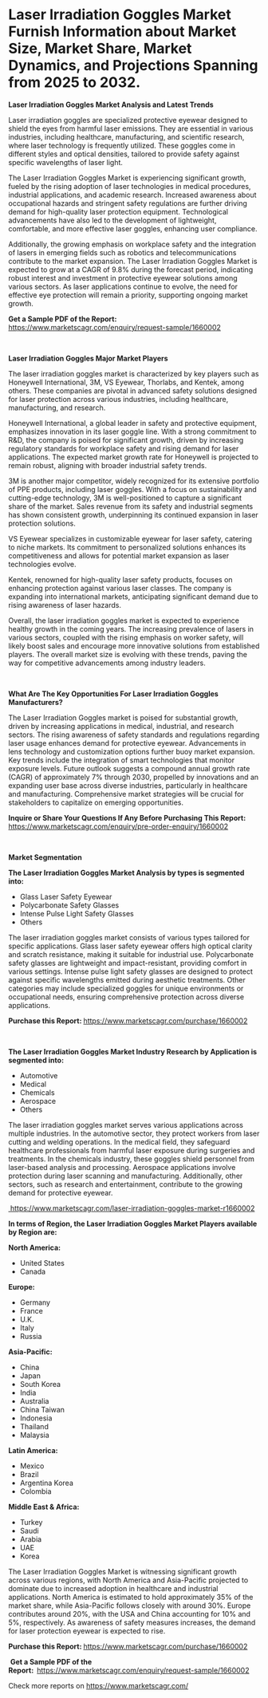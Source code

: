 <p><h1>Laser Irradiation Goggles Market Furnish Information about Market Size, Market Share, Market Dynamics, and Projections Spanning from 2025 to 2032.</h1></p><p><strong>Laser Irradiation Goggles Market Analysis and Latest Trends</strong></p>
<p><p>Laser irradiation goggles are specialized protective eyewear designed to shield the eyes from harmful laser emissions. They are essential in various industries, including healthcare, manufacturing, and scientific research, where laser technology is frequently utilized. These goggles come in different styles and optical densities, tailored to provide safety against specific wavelengths of laser light.</p><p>The Laser Irradiation Goggles Market is experiencing significant growth, fueled by the rising adoption of laser technologies in medical procedures, industrial applications, and academic research. Increased awareness about occupational hazards and stringent safety regulations are further driving demand for high-quality laser protection equipment. Technological advancements have also led to the development of lightweight, comfortable, and more effective laser goggles, enhancing user compliance.</p><p>Additionally, the growing emphasis on workplace safety and the integration of lasers in emerging fields such as robotics and telecommunications contribute to the market expansion. The Laser Irradiation Goggles Market is expected to grow at a CAGR of 9.8% during the forecast period, indicating robust interest and investment in protective eyewear solutions among various sectors. As laser applications continue to evolve, the need for effective eye protection will remain a priority, supporting ongoing market growth.</p></p>
<p><strong>Get a Sample PDF of the Report:&nbsp;</strong> <a href="https://www.marketscagr.com/enquiry/request-sample/1660002?utm_campaign=2003&utm_medium=2&utm_source=Github&utm_content=ia&utm_term=17012025&utm_id=laser-irradiation-goggles">https://www.marketscagr.com/enquiry/request-sample/1660002</a></p>
<p>&nbsp;</p>
<p><strong>Laser Irradiation Goggles Major Market Players</strong></p>
<p><p>The laser irradiation goggles market is characterized by key players such as Honeywell International, 3M, VS Eyewear, Thorlabs, and Kentek, among others. These companies are pivotal in advanced safety solutions designed for laser protection across various industries, including healthcare, manufacturing, and research.</p><p>Honeywell International, a global leader in safety and protective equipment, emphasizes innovation in its laser goggle line. With a strong commitment to R&D, the company is poised for significant growth, driven by increasing regulatory standards for workplace safety and rising demand for laser applications. The expected market growth rate for Honeywell is projected to remain robust, aligning with broader industrial safety trends.</p><p>3M is another major competitor, widely recognized for its extensive portfolio of PPE products, including laser goggles. With a focus on sustainability and cutting-edge technology, 3M is well-positioned to capture a significant share of the market. Sales revenue from its safety and industrial segments has shown consistent growth, underpinning its continued expansion in laser protection solutions.</p><p>VS Eyewear specializes in customizable eyewear for laser safety, catering to niche markets. Its commitment to personalized solutions enhances its competitiveness and allows for potential market expansion as laser technologies evolve.</p><p>Kentek, renowned for high-quality laser safety products, focuses on enhancing protection against various laser classes. The company is expanding into international markets, anticipating significant demand due to rising awareness of laser hazards.</p><p>Overall, the laser irradiation goggles market is expected to experience healthy growth in the coming years. The increasing prevalence of lasers in various sectors, coupled with the rising emphasis on worker safety, will likely boost sales and encourage more innovative solutions from established players. The overall market size is evolving with these trends, paving the way for competitive advancements among industry leaders.</p></p>
<p>&nbsp;</p>
<p><strong>What Are The Key Opportunities For Laser Irradiation Goggles Manufacturers?</strong></p>
<p><p>The Laser Irradiation Goggles market is poised for substantial growth, driven by increasing applications in medical, industrial, and research sectors. The rising awareness of safety standards and regulations regarding laser usage enhances demand for protective eyewear. Advancements in lens technology and customization options further buoy market expansion. Key trends include the integration of smart technologies that monitor exposure levels. Future outlook suggests a compound annual growth rate (CAGR) of approximately 7% through 2030, propelled by innovations and an expanding user base across diverse industries, particularly in healthcare and manufacturing. Comprehensive market strategies will be crucial for stakeholders to capitalize on emerging opportunities.</p></p>
<p><strong>Inquire or Share Your Questions If Any Before Purchasing This Report:</strong> <a href="https://www.marketscagr.com/enquiry/pre-order-enquiry/1660002?utm_campaign=2003&utm_medium=2&utm_source=Github&utm_content=ia&utm_term=17012025&utm_id=laser-irradiation-goggles">https://www.marketscagr.com/enquiry/pre-order-enquiry/1660002</a></p>
<p>&nbsp;</p>
<p><strong>Market Segmentation</strong></p>
<p><strong>The Laser Irradiation Goggles Market Analysis by types is segmented into:</strong></p>
<p><ul><li>Glass Laser Safety Eyewear</li><li>Polycarbonate Safety Glasses</li><li>Intense Pulse Light Safety Glasses</li><li>Others</li></ul></p>
<p><p>The laser irradiation goggles market consists of various types tailored for specific applications. Glass laser safety eyewear offers high optical clarity and scratch resistance, making it suitable for industrial use. Polycarbonate safety glasses are lightweight and impact-resistant, providing comfort in various settings. Intense pulse light safety glasses are designed to protect against specific wavelengths emitted during aesthetic treatments. Other categories may include specialized goggles for unique environments or occupational needs, ensuring comprehensive protection across diverse applications.</p></p>
<p><strong>Purchase this Report:&nbsp;</strong><a href="https://www.marketscagr.com/purchase/1660002?utm_campaign=2003&utm_medium=2&utm_source=Github&utm_content=ia&utm_term=17012025&utm_id=laser-irradiation-goggles">https://www.marketscagr.com/purchase/1660002</a></p>
<p>&nbsp;</p>
<p><strong>The Laser Irradiation Goggles Market Industry Research by Application is segmented into:</strong></p>
<p><ul><li>Automotive</li><li>Medical</li><li>Chemicals</li><li>Aerospace</li><li>Others</li></ul></p>
<p><p>The laser irradiation goggles market serves various applications across multiple industries. In the automotive sector, they protect workers from laser cutting and welding operations. In the medical field, they safeguard healthcare professionals from harmful laser exposure during surgeries and treatments. In the chemicals industry, these goggles shield personnel from laser-based analysis and processing. Aerospace applications involve protection during laser scanning and manufacturing. Additionally, other sectors, such as research and entertainment, contribute to the growing demand for protective eyewear.</p></p>
<p><a href="https://www.marketscagr.com/laser-irradiation-goggles-market-r1660002?utm_campaign=2003&utm_medium=2&utm_source=Github&utm_content=ia&utm_term=17012025&utm_id=laser-irradiation-goggles">&nbsp;https://www.marketscagr.com/laser-irradiation-goggles-market-r1660002</a></p>
<p><strong>In terms of Region, the Laser Irradiation Goggles Market Players available by Region are:</strong></p>
<p>
    <p> <strong> North America: </strong>
        <ul>
            <li>United States</li>
            <li>Canada</li>
        </ul>
        </p> 
    <p> <strong> Europe: </strong>
        <ul>
            <li>Germany</li>
            <li>France</li>
            <li>U.K.</li>
            <li>Italy</li>
            <li>Russia</li>
        </ul>
        </p> 
    <p> <strong> Asia-Pacific: </strong>
        <ul>
            <li>China</li>
            <li>Japan</li>
            <li>South Korea</li>
            <li>India</li>
            <li>Australia</li>
            <li>China Taiwan</li>
            <li>Indonesia</li>
            <li>Thailand</li>
            <li>Malaysia</li>
        </ul>
        </p> 
    <p> <strong> Latin America: </strong>
        <ul>
            <li>Mexico</li>
            <li>Brazil</li>
            <li>Argentina Korea</li>
            <li>Colombia</li>
        </ul>
        </p> 
    <p> <strong> Middle East & Africa: </strong>
        <ul>
            <li>Turkey</li>
            <li>Saudi</li>
            <li>Arabia</li>
            <li>UAE</li>
            <li>Korea</li>
        </ul>
    </p>
    </p>
<p><p>The Laser Irradiation Goggles Market is witnessing significant growth across various regions, with North America and Asia-Pacific projected to dominate due to increased adoption in healthcare and industrial applications. North America is estimated to hold approximately 35% of the market share, while Asia-Pacific follows closely with around 30%. Europe contributes around 20%, with the USA and China accounting for 10% and 5%, respectively. As awareness of safety measures increases, the demand for laser protection eyewear is expected to rise.</p></p>
<p><strong>Purchase this Report: </strong><a href="https://www.marketscagr.com/purchase/1660002?utm_campaign=2003&utm_medium=2&utm_source=Github&utm_content=ia&utm_term=17012025&utm_id=laser-irradiation-goggles">https://www.marketscagr.com/purchase/1660002</a></p>
<p>&nbsp;<strong>Get a Sample PDF of the Report:&nbsp;&nbsp;</strong><a href="https://www.marketscagr.com/enquiry/request-sample/1660002?utm_campaign=2003&utm_medium=2&utm_source=Github&utm_content=ia&utm_term=17012025&utm_id=laser-irradiation-goggles">https://www.marketscagr.com/enquiry/request-sample/1660002</a></p>
<p><strong></strong></p>
<p>Check more reports on <a href="https://www.marketscagr.com/?utm_campaign=2003&utm_medium=2&utm_source=Github&utm_content=ia&utm_term=17012025&utm_id=laser-irradiation-goggles">https://www.marketscagr.com/</a></p>